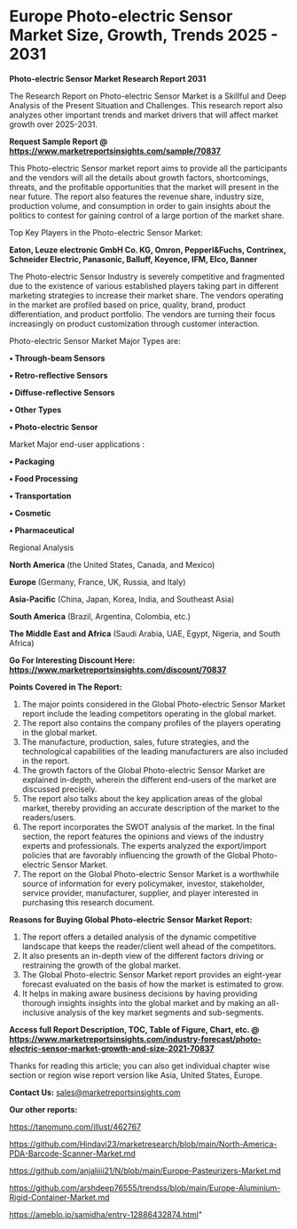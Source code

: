 # Europe Photo-electric Sensor Market Size, Growth, Trends 2025 - 2031

<strong>Photo-electric Sensor Market Research Report 2031</strong>

The Research Report on Photo-electric Sensor Market is a Skillful and Deep Analysis of the Present Situation and Challenges. This research report also analyzes other important trends and market drivers that will affect market growth over 2025-2031.

<strong>Request Sample Report @ <a href=https://www.marketreportsinsights.com/sample/70837>https://www.marketreportsinsights.com/sample/70837</a></strong>

This Photo-electric Sensor market report aims to provide all the participants and the vendors will all the details about growth factors, shortcomings, threats, and the profitable opportunities that the market will present in the near future. The report also features the revenue share, industry size, production volume, and consumption in order to gain insights about the politics to contest for gaining control of a large portion of the market share.

Top Key Players in the Photo-electric Sensor Market:

<strong>Eaton, Leuze electronic GmbH Co. KG, Omron, Pepperl&Fuchs, Contrinex, Schneider Electric, Panasonic, Balluff, Keyence, IFM, Elco, Banner</strong>

The Photo-electric Sensor Industry is severely competitive and fragmented due to the existence of various established players taking part in different marketing strategies to increase their market share. The vendors operating in the market are profiled based on price, quality, brand, product differentiation, and product portfolio. The vendors are turning their focus increasingly on product customization through customer interaction.

Photo-electric Sensor Market Major Types are:

<strong>• Through-beam Sensors

• Retro-reflective Sensors

• Diffuse-reflective Sensors

• Other Types

• Photo-electric Sensor</strong>

Market Major end-user applications :

<strong>• Packaging

• Food Processing

• Transportation

• Cosmetic

• Pharmaceutical</strong>

Regional Analysis

</u><strong><b>North America</b></strong> (the United States, Canada, and Mexico)

<strong><b>Europe </b></strong>(Germany, France, UK, Russia, and Italy)

<strong><b>Asia-Pacific</b></strong> (China, Japan, Korea, India, and Southeast Asia)

<strong><b>South America</b></strong> (Brazil, Argentina, Colombia, etc.)

<strong><b>The Middle East and Africa</b></strong> (Saudi Arabia, UAE, Egypt, Nigeria, and South Africa)

<strong>Go For Interesting Discount Here: <a href=https://www.marketreportsinsights.com/discount/70837>https://www.marketreportsinsights.com/discount/70837</a></strong>

<strong>Points Covered in The Report:</strong>
<ol>
  <li>The major points considered in the Global Photo-electric Sensor Market report include the leading competitors operating in the global market.</li>
  <li>The report also contains the company profiles of the players operating in the global market.</li>
  <li>The manufacture, production, sales, future strategies, and the technological capabilities of the leading manufacturers are also included in the report.</li>
  <li>The growth factors of the Global Photo-electric Sensor Market are explained in-depth, wherein the different end-users of the market are discussed precisely.</li>
  <li>The report also talks about the key application areas of the global market, thereby providing an accurate description of the market to the readers/users.</li>
  <li>The report incorporates the SWOT analysis of the market. In the final section, the report features the opinions and views of the industry experts and professionals. The experts analyzed the export/import policies that are favorably influencing the growth of the Global Photo-electric Sensor Market.</li>
  <li>The report on the Global Photo-electric Sensor Market is a worthwhile source of information for every policymaker, investor, stakeholder, service provider, manufacturer, supplier, and player interested in purchasing this research document.</li>
</ol>
<strong>Reasons for Buying Global Photo-electric Sensor Market Report:</strong>

<ol>
  <li>The report offers a detailed analysis of the dynamic competitive landscape that keeps the reader/client well ahead of the competitors.</li>
  <li>It also presents an in-depth view of the different factors driving or restraining the growth of the global market.</li>
  <li>The Global Photo-electric Sensor Market report provides an eight-year forecast evaluated on the basis of how the market is estimated to grow.</li>
  <li>It helps in making aware business decisions by having providing thorough insights insights into the global market and by making an all-inclusive analysis of the key market segments and sub-segments.</li>
</ol>
<strong>Access full Report Description, TOC, Table of Figure, Chart, etc. @ <a href=https://www.marketreportsinsights.com/industry-forecast/photo-electric-sensor-market-growth-and-size-2021-70837>https://www.marketreportsinsights.com/industry-forecast/photo-electric-sensor-market-growth-and-size-2021-70837</a></strong>


Thanks for reading this article; you can also get individual chapter wise section or region wise report version like Asia, United States, Europe.

<strong>Contact Us:</strong>
sales@marketreportsinsights.com

<strong>Our other reports:</strong>

<a href=https://tanomuno.com/illust/462767>https://tanomuno.com/illust/462767</a>

<a href=https://github.com/Hindavi23/marketresearch/blob/main/North-America-PDA-Barcode-Scanner-Market.md>https://github.com/Hindavi23/marketresearch/blob/main/North-America-PDA-Barcode-Scanner-Market.md</a>

<a href=https://github.com/anjaliiii21/N/blob/main/Europe-Pasteurizers-Market.md>https://github.com/anjaliiii21/N/blob/main/Europe-Pasteurizers-Market.md</a>

<a href=https://github.com/arshdeep76555/trendss/blob/main/Europe-Aluminium-Rigid-Container-Market.md>https://github.com/arshdeep76555/trendss/blob/main/Europe-Aluminium-Rigid-Container-Market.md</a>

<a href=https://ameblo.jp/samidha/entry-12886432874.html>https://ameblo.jp/samidha/entry-12886432874.html</a>"
